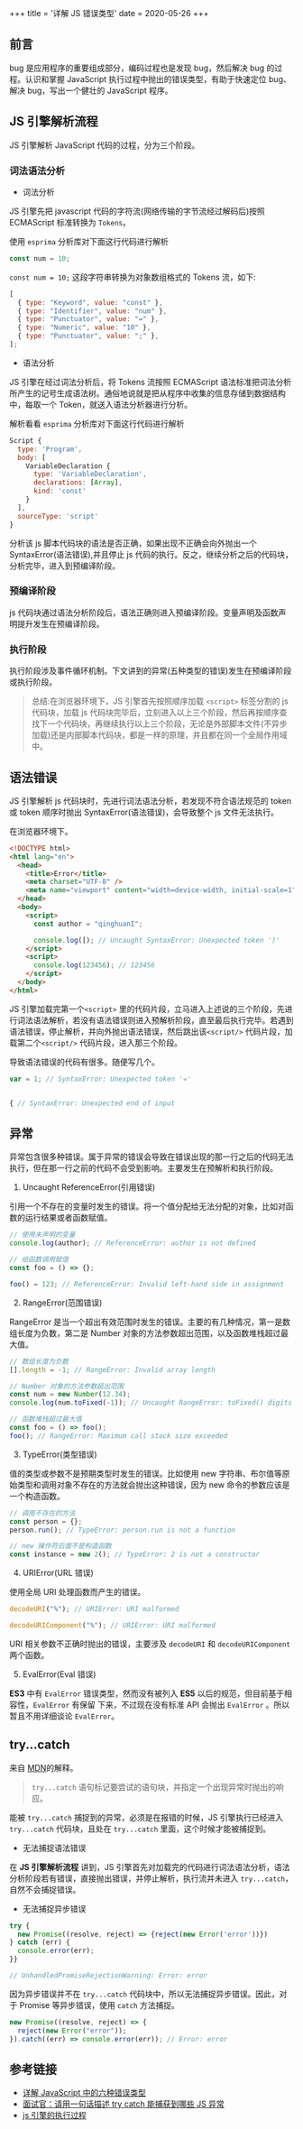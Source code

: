 +++
title = '详解 JS 错误类型'
date = 2020-05-26
+++

## 前言

bug 是应用程序的重要组成部分，编码过程也是发现 bug，然后解决 bug 的过程。认识和掌握 JavaScript 执行过程中抛出的错误类型，有助于快速定位 bug、解决 bug，写出一个健壮的 JavaScript 程序。

## JS 引擎解析流程

JS 引擎解析 JavaScript 代码的过程，分为三个阶段。

### 词法语法分析

- 词法分析

JS 引擎先把 javascript 代码的字符流(网络传输的字节流经过解码后)按照 ECMAScript 标准转换为 `Tokens`。

使用 `esprima` 分析库对下面这行代码进行解析

```js
const num = 10;
```

`const num = 10;` 这段字符串转换为对象数组格式的 Tokens 流，如下:

```js
[
  { type: "Keyword", value: "const" },
  { type: "Identifier", value: "num" },
  { type: "Punctuator", value: "=" },
  { type: "Numeric", value: "10" },
  { type: "Punctuator", value: ";" },
];
```

- 语法分析

JS 引擎在经过词法分析后，将 Tokens 流按照 ECMAScript 语法标准把词法分析所产生的记号生成语法树。通俗地说就是把从程序中收集的信息存储到数据结构中，每取一个 Token，就送入语法分析器进行分析。

解析看看 `esprima` 分析库对下面这行代码进行解析

```js
Script {
  type: 'Program',
  body: [
    VariableDeclaration {
      type: 'VariableDeclaration',
      declarations: [Array],
      kind: 'const'
    }
  ],
  sourceType: 'script'
}
```

分析该 js 脚本代码块的语法是否正确，如果出现不正确会向外抛出一个 SyntaxError(语法错误),并且停止 js 代码的执行。反之，继续分析之后的代码块，分析完毕，进入到预编译阶段。

### 预编译阶段

js 代码块通过语法分析阶段后，语法正确则进入预编译阶段。变量声明及函数声明提升发生在预编译阶段。

### 执行阶段

执行阶段涉及事件循环机制。下文讲到的异常(五种类型的错误)发生在预编译阶段或执行阶段。

> 总结:在浏览器环境下，JS 引擎首先按照顺序加载 `<script>` 标签分割的 js 代码块，加载 js 代码块完毕后，立刻进入以上三个阶段，然后再按顺序查找下一个代码块，再继续执行以上三个阶段，无论是外部脚本文件(不异步加载)还是内部脚本代码块，都是一样的原理，并且都在同一个全局作用域中。

## 语法错误

JS 引擎解析 js 代码块时，先进行词法语法分析，若发现不符合语法规范的 token 或 token 顺序时抛出 SyntaxError(语法错误)，会导致整个 js 文件无法执行。

在浏览器环境下。

```html
<!DOCTYPE html>
<html lang="en">
  <head>
    <title>Error</title>
    <meta charset="UTF-8" />
    <meta name="viewport" content="width=device-width, initial-scale=1" />
  </head>
  <body>
    <script>
      const author = "qinghuanI";

      console.log([); // Uncaught SyntaxError: Unexpected token ')'
    </script>
    <script>
      console.log(123456); // 123456
    </script>
  </body>
</html>
```

JS 引擎加载完第一个`<script>` 里的代码片段，立马进入上述说的三个阶段，先进行词法语法解析，若没有语法错误则进入预解析阶段，直至最后执行完毕。若遇到语法错误，停止解析，并向外抛出语法错误，然后跳出该`<script/>` 代码片段，加载第二个`<script/>` 代码片段，进入那三个阶段。

导致语法错误的代码有很多。随便写几个。

```js
var = 1; // SyntaxError: Unexpected token '='


{ // SyntaxError: Unexpected end of input
```

## 异常

异常包含很多种错误。属于异常的错误会导致在错误出现的那一行之后的代码无法执行，但在那一行之前的代码不会受到影响。主要发生在预解析和执行阶段。

1. Uncaught ReferenceError(引用错误)

引用一个不存在的变量时发生的错误。将一个值分配给无法分配的对象，比如对函数的运行结果或者函数赋值。

```js
// 使用未声明的变量
console.log(author); // ReferenceError: author is not defined

// 给函数调用赋值
const foo = () => {};

foo() = 123; // ReferenceError: Invalid left-hand side in assignment
```

2. RangeError(范围错误)

RangeError 是当一个超出有效范围时发生的错误。主要的有几种情况，第一是数组长度为负数，第二是 Number 对象的方法参数超出范围，以及函数堆栈超过最大值。

```js
// 数组长度为负数
[].length = -1; // RangeError: Invalid array length

// Number 对象的方法参数超出范围
const num = new Number(12.34);
console.log(num.toFixed(-1)); // Uncaught RangeError: toFixed() digits argument must be between 0 and 20 at Number.toFixed

// 函数堆栈超过最大值
const foo = () => foo();
foo(); // RangeError: Maximum call stack size exceeded
```

3. TypeError(类型错误)

值的类型或参数不是预期类型时发生的错误。比如使用 new 字符串、布尔值等原始类型和调用对象不存在的方法就会抛出这种错误，因为 new 命令的参数应该是一个构造函数。

```js
// 调用不存在的方法
const person = {};
person.run(); // TypeError: person.run is not a function

// new 操作符后面不是构造函数
const instance = new 2(); // TypeError: 2 is not a constructor
```

4. URIError(URL 错误)

使用全局 URI 处理函数而产生的错误。

```js
decodeURI("%"); // URIError: URI malformed

decodeURIComponent("%"); // URIError: URI malformed
```

URI 相关参数不正确时抛出的错误，主要涉及 `decodeURI` 和 `decodeURIComponent` 两个函数。

5. EvalError(Eval 错误)

<strong>ES3</strong> 中有 `EvalError` 错误类型，然而没有被列入 <strong>ES5</strong> 以后的规范，但目前基于相容性，`EvalError` 有保留
下来，不过现在没有标准 API 会抛出 `EvalError` 。所以暂且不用详细谈论 `EvalError`。

## try...catch

来自 [MDN](https://developer.mozilla.org/zh-CN/docs/Web/JavaScript/Reference/Statements/try...catch)的解释。

> `try...catch` 语句标记要尝试的语句块，并指定一个出现异常时抛出的响应。

能被 `try...catch` 捕捉到的异常，必须是在报错的时候，JS 引擎执行已经进入 `try...catch` 代码块，且处在 `try...catch` 里面，这个时候才能被捕捉到。

- 无法捕捉语法错误

在 **JS 引擎解析流程** 讲到，JS 引擎首先对加载完的代码进行词法语法分析，语法分析阶段若有错误，直接抛出错误，并停止解析，执行流并未进入 `try...catch`，自然不会捕捉错误。

- 无法捕捉异步错误

```js
try {
  new Promise((resolve, reject) => {reject(new Error('error'))})
} catch (err) {
  console.error(err);
}}

// UnhandledPromiseRejectionWarning: Error: error
```

因为异步错误并不在 `try...catch` 代码块中，所以无法捕捉异步错误。因此，对于 Promise 等异步错误，使用 `catch` 方法捕捉。

```js
new Promise((resolve, reject) => {
  reject(new Error("error"));
}).catch((err) => console.error(err)); // Error: error
```

## 参考链接

- [详解 JavaScript 中的六种错误类型](https://www.jb51.net/article/124210.htm)
- [面试官：请用一句话描述 try catch 能捕获到哪些 JS 异常](https://juejin.im/post/6844904143891464200)
- [js 引擎的执行过程](https://heyingye.github.io/2018/03/26/js引擎的执行过程（二）/)